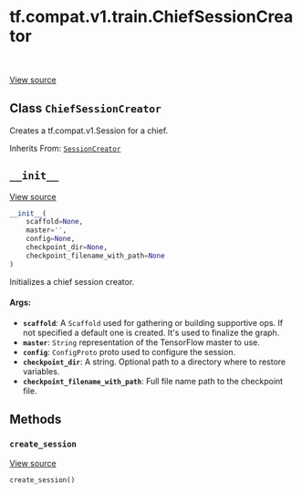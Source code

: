 <div itemscope itemtype="http://developers.google.com/ReferenceObject">
<meta itemprop="name" content="tf.compat.v1.train.ChiefSessionCreator" />
<meta itemprop="path" content="Stable" />
<meta itemprop="property" content="__init__"/>
<meta itemprop="property" content="create_session"/>
</div>

# tf.compat.v1.train.ChiefSessionCreator

<!-- Insert buttons -->

<table class="tfo-notebook-buttons tfo-api" align="left">
</table>

<a target="_blank" href="/code/stable/tensorflow/python/training/monitored_session.py">View source</a>



## Class `ChiefSessionCreator`

<!-- Start diff -->
Creates a tf.compat.v1.Session for a chief.

Inherits From: [`SessionCreator`](../../../../tf/compat/v1/train/SessionCreator.md)

<!-- Placeholder for "Used in" -->


<h2 id="__init__"><code>__init__</code></h2>

<a target="_blank" href="/code/stable/tensorflow/python/training/monitored_session.py">View source</a>

``` python
__init__(
    scaffold=None,
    master='',
    config=None,
    checkpoint_dir=None,
    checkpoint_filename_with_path=None
)
```

Initializes a chief session creator.


#### Args:


* <b>`scaffold`</b>: A `Scaffold` used for gathering or building supportive ops. If
  not specified a default one is created. It's used to finalize the graph.
* <b>`master`</b>: `String` representation of the TensorFlow master to use.
* <b>`config`</b>: `ConfigProto` proto used to configure the session.
* <b>`checkpoint_dir`</b>: A string.  Optional path to a directory where to restore
  variables.
* <b>`checkpoint_filename_with_path`</b>: Full file name path to the checkpoint file.



## Methods

<h3 id="create_session"><code>create_session</code></h3>

<a target="_blank" href="/code/stable/tensorflow/python/training/monitored_session.py">View source</a>

``` python
create_session()
```






